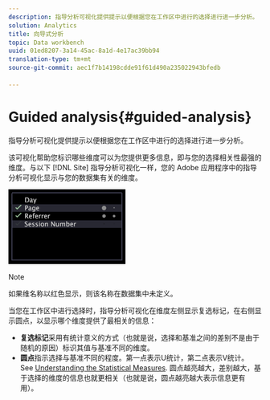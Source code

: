 ```yaml
---
description: 指导分析可视化提供提示以便根据您在工作区中进行的选择进行进一步分析。
solution: Analytics
title: 向导式分析
topic: Data workbench
uuid: 01ed8207-3a14-45ac-8a1d-4e17ac39bb94
translation-type: tm+mt
source-git-commit: aec1f7b14198cdde91f61d490a235022943bfedb

---
```



# Guided analysis{#guided-analysis}

指导分析可视化提供提示以便根据您在工作区中进行的选择进行进一步分析。

该可视化帮助您标识哪些维度可以为您提供更多信息，即与您的选择相关性最强的维度。与以下 [!DNL Site] 指导分析可视化一样，您的 Adobe 应用程序中的指导分析可视化显示与您的数据集有关的维度。

![](assets/vis_GuidedAnalysis.png)

>[!NOTE]
>
>如果维名称以红色显示，则该名称在数据集中未定义。

当您在工作区中进行选择时，指导分析可视化在维度左侧显示复选标记，在右侧显示圆点，以显示哪个维度提供了最相关的信息：

* **复选标记**&#x200B;采用有统计意义的方式（也就是说，选择和基准之间的差别不是由于随机的原因）标识其值与基准不同的维度。
* **圆点**&#x200B;指示选择与基准不同的程度。第一点表示U统计，第二点表示V统计。 See [Understanding the Statistical Measures](../../../../home/c-get-started/c-analysis-vis/c-guided-analysis/c-stat-measures.md#concept-ba2c7f417f384dc0a3438fcb6e268708). 圆点越亮越大，差别越大，基于选择的维度的信息也就更相关（也就是说，圆点越亮越大表示信息更有用）。

